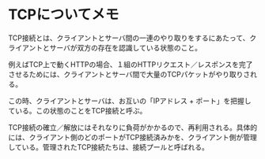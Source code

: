 # TCPについてメモ

TCP接続とは、クライアントとサーバ間の一連のやり取りをするにあたって、クライアントとサーバが双方の存在を認識している状態のこと。

例えばTCP上で動くHTTPの場合、１組のHTTPリクエスト／レスポンスを完了させるためには、クライアントとサーバ間で大量のTCPパケットがやり取りされる。

この時、クライアントとサーバは、お互いの「IPアドレス + ポート」を把握している。この状態のことをTCP接続と呼ぶ。

TCP接続の確立／解放にはそれなりに負荷がかかるので、再利用される。具体的には、クライアント側のどのポートがTCP接続済みかを、クライアント側が管理している。管理されたTCP接続たちは、接続プールと呼ばれる。